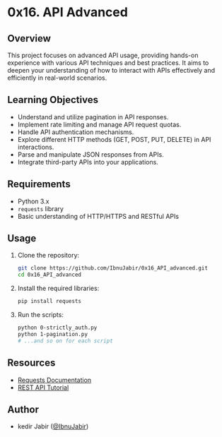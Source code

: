 # 0x16. API Advanced

## Overview
This project focuses on advanced API usage, providing hands-on experience with various API techniques and best practices. It aims to deepen your understanding of how to interact with APIs effectively and efficiently in real-world scenarios.

## Learning Objectives
- Understand and utilize pagination in API responses.
- Implement rate limiting and manage API request quotas.
- Handle API authentication mechanisms.
- Explore different HTTP methods (GET, POST, PUT, DELETE) in API interactions.
- Parse and manipulate JSON responses from APIs.
- Integrate third-party APIs into your applications.

## Requirements
- Python 3.x
- `requests` library
- Basic understanding of HTTP/HTTPS and RESTful APIs

## Usage
1. Clone the repository:
    ```bash
    git clone https://github.com/IbnuJabir/0x16_API_advanced.git
    cd 0x16_API_advanced
    ```

2. Install the required libraries:
    ```bash
    pip install requests
    ```

3. Run the scripts:
    ```bash
    python 0-strictly_auth.py
    python 1-pagination.py
    # ...and so on for each script
    ```

## Resources
- [Requests Documentation](https://docs.python-requests.org/en/latest/)
- [REST API Tutorial](https://restfulapi.net/)

## Author
- kedir Jabir ([@IbnuJabir](https://github.com/IbnuJabir))
